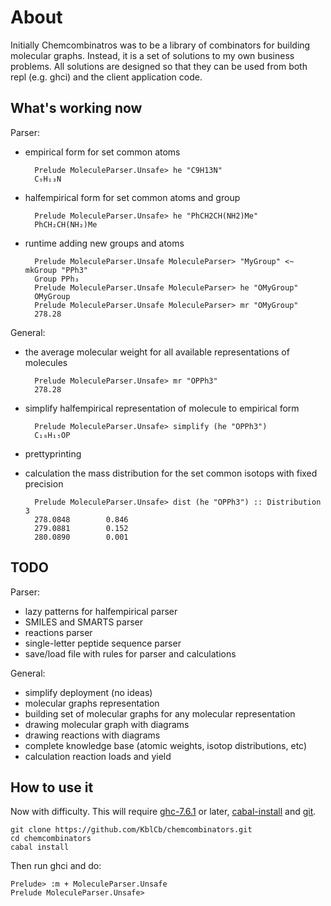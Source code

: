 About
=====

Initially Chemcombinatros was to be a library of combinators for building
molecular graphs. Instead, it is a set of solutions to my own business problems.
All solutions are designed so that they can be used from both repl (e.g. ghci)
and the client application code.


What's working now
------------------

Parser:
* empirical form for set common atoms

        Prelude MoleculeParser.Unsafe> he "C9H13N"
        C₉H₁₃N

* halfempirical form for set common atoms and group

        Prelude MoleculeParser.Unsafe> he "PhCH2CH(NH2)Me"
        PhCH₂CH(NH₂)Me

* runtime adding new groups and atoms

        Prelude MoleculeParser.Unsafe MoleculeParser> "MyGroup" <~ mkGroup "PPh3"
        Group PPh₃
        Prelude MoleculeParser.Unsafe MoleculeParser> he "OMyGroup"
        OMyGroup
        Prelude MoleculeParser.Unsafe MoleculeParser> mr "OMyGroup"
        278.28

General:
* the average molecular weight for all available representations of molecules

        Prelude MoleculeParser.Unsafe> mr "OPPh3"
        278.28

* simplify halfempirical representation of molecule to empirical form

        Prelude MoleculeParser.Unsafe> simplify (he "OPPh3")
        C₁₈H₁₅OP

* prettyprinting
* calculation the mass distribution for the set common isotops with fixed
  precision

        Prelude MoleculeParser.Unsafe> dist (he "OPPh3") :: Distribution 3
        278.0848        0.846
        279.0881        0.152
        280.0890        0.001



TODO
----

Parser:
* lazy patterns for halfempirical parser
* SMILES and SMARTS parser
* reactions parser
* single-letter peptide sequence parser
* save/load file with rules for parser and calculations

General:
* simplify deployment (no ideas)
* molecular graphs representation
* building set of molecular graphs for any molecular representation
* drawing molecular graph with diagrams
* drawing reactions with diagrams
* complete knowledge base (atomic weights, isotop distributions, etc)
* calculation reaction loads and yield


How to use it
-------------

Now with difficulty. This will require [ghc-7.6.1][1] or later, [cabal-install][2]
and [git][3].

    git clone https://github.com/KblCb/chemcombinators.git
    cd chemcombinators
    cabal install

Then run ghci and do:

    Prelude> :m + MoleculeParser.Unsafe
    Prelude MoleculeParser.Unsafe>

[1]: http://www.haskell.org/ghc/
[2]: http://hackage.haskell.org/trac/hackage/wiki/CabalInstall
[3]: http://git-scm.com/

